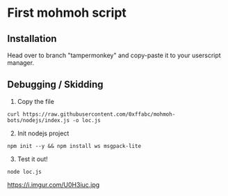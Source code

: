 # First mohmoh script

## Installation
Head over to branch "tampermonkey" and copy-paste
it to your userscript manager.

## Debugging / Skidding

1. Copy the file
```
curl https://raw.githubusercontent.com/0xffabc/mohmoh-bots/nodejs/index.js -o loc.js
```

2. Init nodejs project
```
npm init --y && npm install ws msgpack-lite
```

3. Test it out!
```
node loc.js
```

https://i.imgur.com/U0H3iuc.jpg

